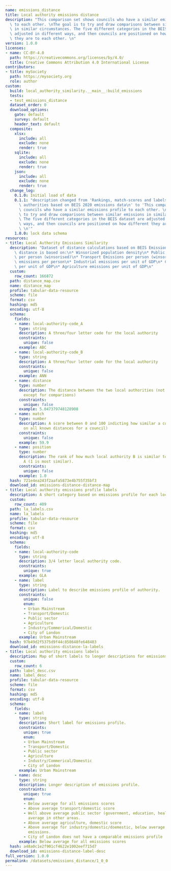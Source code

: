 ```yaml
---
name: emissions_distance
title: Local authority emissions distance
description: "This comparison set shows councils who have a similar emissions profile\
  \ to each other. \nThe goal is to try and draw comparisons between similar emissions\
  \ in similar circumstances. The five different categories in the BEIS dataset are\
  \ adjusted in different ways, and then councils are positioned on how different\
  \ they are to each other. \n"
version: 1.0.0
licenses:
- name: CC-BY-4.0
  path: https://creativecommons.org/licenses/by/4.0/
  title: Creative Commons Attribution 4.0 International License
contributors:
- title: mySociety
  path: https://mysociety.org
  role: author
custom:
  build: local_authority_similarity.__main__:build_emissions
  tests:
  - test_emissions_distance
  dataset_order: 0
  download_options:
    gate: default
    survey: default
    header_text: default
  composite:
    xlsx:
      include: all
      exclude: none
      render: true
    sqlite:
      include: all
      exclude: none
      render: true
    json:
      include: all
      exclude: none
      render: true
  change_log:
    0.1.0: Initial load of data
    0.1.1: "description changed from 'Rankings, match-scores and labels for local\
      \ authorities based on BEIS 2020 emissions data\n' to 'This comparison set shows\
      \ councils who have a similar emissions profile to each other. \nThe goal is\
      \ to try and draw comparisons between similar emissions in similar circumstances.\
      \ The five different categories in the BEIS dataset are adjusted in different\
      \ ways, and then councils are positioned on how different they are to each other.\
      \ \n'"
    1.0.0: lock data schema
resources:
- title: Local Authority Emissions Similarity
  description: "Dataset of distance calculations based on BEIS Emissions data.\nThis\
    \ distance is based on:\n* Winsorized population density\n* Public Sector emissions\
    \ per person (winsorised)\n* Transport Emissions per person (winsorised)\n* Domestic\
    \ emissions per person\n* Industrial emissions per unit of GDP\n* Commerical emissions\
    \ per unit of GDP\n* Agriculture emissions per unit of GDP\n"
  custom:
    row_count: 166872
  path: distance_map.csv
  name: distance_map
  profile: tabular-data-resource
  scheme: file
  format: csv
  hashing: md5
  encoding: utf-8
  schema:
    fields:
    - name: local-authority-code_A
      type: string
      description: A three/four letter code for the local authority
      constraints:
        unique: false
      example: ABC
    - name: local-authority-code_B
      type: string
      description: A three/four letter code for the local authority
      constraints:
        unique: false
      example: ANN
    - name: distance
      type: number
      description: The distance between the two local authorities (not meaningful
        except for comparisons)
      constraints:
        unique: false
      example: 5.047379748128908
    - name: match
      type: number
      description: A score between 0 and 100 indicting how similar a council is (based
        on all known distances for a council)
      constraints:
        unique: false
      example: 59.9
    - name: position
      type: number
      description: The rank of how much local authority B is similar to local authority
        A (1 is most similar).
      constraints:
        unique: false
      example: 1.0
  hash: 721e4ea243f2aafa5873e4b755f35bf3
  download_id: emissions-distance-distance-map
- title: Local authority emissions profile labels
  description: A short category based on emissions profile for each local authority
  custom:
    row_count: 409
  path: la_labels.csv
  name: la_labels
  profile: tabular-data-resource
  scheme: file
  format: csv
  hashing: md5
  encoding: utf-8
  schema:
    fields:
    - name: local-authority-code
      type: string
      description: 3/4 letter local authority code.
      constraints:
        unique: true
      example: GLA
    - name: label
      type: string
      description: Label to describe emissions profile of authority.
      constraints:
        unique: false
        enum:
        - Urban Mainstream
        - Transport/Domestic
        - Public sector
        - Agriculture
        - Industry/Commerical/Domestic
        - City of London
      example: Urban Mainstream
  hash: 97b49d2f5375d9f44c858648fe648483
  download_id: emissions-distance-la-labels
- title: Local authority emissions labels
  description: Map of short labels to longer descriptions for emissions categories.
  custom:
    row_count: 6
  path: label_desc.csv
  name: label_desc
  profile: tabular-data-resource
  scheme: file
  format: csv
  hashing: md5
  encoding: utf-8
  schema:
    fields:
    - name: label
      type: string
      description: Short label for emissions profile.
      constraints:
        unique: true
        enum:
        - Urban Mainstream
        - Transport/Domestic
        - Public sector
        - Agriculture
        - Industry/Commerical/Domestic
        - City of London
      example: Urban Mainstream
    - name: desc
      type: string
      description: Longer description of emissions profile.
      constraints:
        unique: true
        enum:
        - Below average for all emissions scores
        - Above average transport/domestic score
        - Well above average public sector (government, education, health), below
          average in other areas.
        - Above average agriculture, domestic score
        - Above average for industry/domestic/doemestic, below average public sector
          emissions.
        - City of London does not have a comparable emissions profile
      example: Below average for all emissions scores
  hash: a48a0c1e2f901cf4622e1002eef715d7
  download_id: emissions-distance-label-desc
full_version: 1.0.0
permalink: /datasets/emissions_distance/1_0_0
---
```

